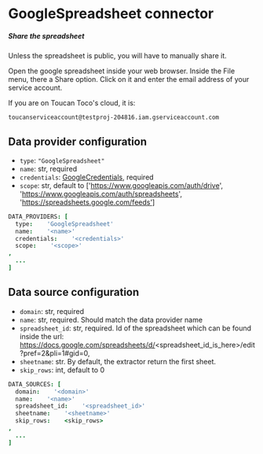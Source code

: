 # GoogleSpreadsheet connector

##### Share the spreadsheet

 Unless the spreadsheet is public, you will have to manually share it.

 Open the google spreadsheet inside your web browser. Inside the File menu, there a
 Share option. Click on it and enter the email address of your service account. 
 
 If you are on Toucan Toco's cloud, it is:
 ```
 toucanserviceaccount@testproj-204816.iam.gserviceaccount.com
 ```

## Data provider configuration

* `type`: `"GoogleSpreadsheet"`
* `name`: str, required
* `credentials`: [GoogleCredentials](google_credentials.md), required
* `scope`: str, default to ['https://www.googleapis.com/auth/drive', 'https://www.googleapis.com/auth/spreadsheets', 'https://spreadsheets.google.com/feeds']

```coffee
DATA_PROVIDERS: [
  type:    'GoogleSpreadsheet'
  name:    '<name>'
  credentials:    '<credentials>'
  scope:    '<scope>'
,
  ...
]
```

## Data source configuration

* `domain`: str, required
* `name`: str, required. Should match the data provider name 
* `spreadsheet_id`: str, required. Id of the spreadsheet which can be found inside
the url: https://docs.google.com/spreadsheets/d/<spreadsheet_id_is_here>/edit?pref=2&pli=1#gid=0,
* `sheetname`: str. By default, the extractor return the first sheet.
* `skip_rows`: int, default to 0


```coffee
DATA_SOURCES: [
  domain:    '<domain>'
  name:    '<name>'
  spreadsheet_id:    '<spreadsheet_id>'
  sheetname:    '<sheetname>'
  skip_rows:    <skip_rows>
,
  ...
]
```
